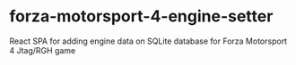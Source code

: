 # forza-motorsport-4-engine-setter
React SPA for adding engine data on SQLite database for Forza Motorsport 4 Jtag/RGH game
